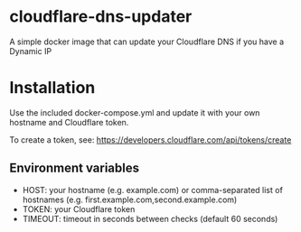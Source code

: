 # cloudflare-dns-updater

A simple docker image that can update your Cloudflare DNS if you have a Dynamic IP

# Installation

Use the included docker-compose.yml and update it with your own hostname and Cloudflare token.

To create a token, see: https://developers.cloudflare.com/api/tokens/create

## Environment variables

* HOST: your hostname (e.g. example.com) or comma-separated list of hostnames (e.g. first.example.com,second.example.com)
* TOKEN: your Cloudflare token
* TIMEOUT: timeout in seconds between checks (default 60 seconds)
